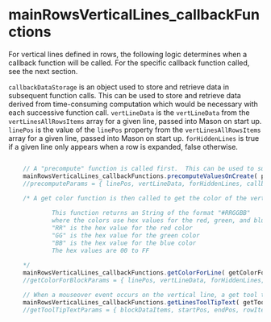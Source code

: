 
# mainRowsVerticalLines_callbackFunctions

For vertical lines defined in rows, the following logic determines when a callback function will be called. For the specific callback function called, see the next section.

`callbackDataStorage` is an object used to store and retrieve data in subsequent function calls. This can be used to store and retrieve data derived from time-consuming computation which would be necessary with each successive function call. `vertLineData` is the `vertLineData` from the `vertLinesAllRowsItems` array for a given line, passed into Mason on start up. `linePos` is the value of the `linePos` property from the `vertLinesAllRowsItems` array for a given line, passed into Mason on start up. `forHiddenLines` is true if a given line only appears when a row is expanded, false otherwise.

```javascript

	// A "precompute" function is called first.  This can be used to support complicated computations that can be shared between determining the color, the tool tip text, and the click handling.
	mainRowsVerticalLines_callbackFunctions.precomputeValuesOnCreate( precomputeParams )
	//precomputeParams = { linePos, vertLineData, forHiddenLines, callbackDataStorage }

	/* A get color function is then called to get the color of the vertical line.
	
			This function returns an String of the format "#RRGGBB"
			where the colors use hex values for the red, green, and blue for this line.
			"RR" is the hex value for the red color
			"GG" is the hex value for the green color
			"BB" is the hex value for the blue color
			The hex values are 00 to FF
		
	*/
	mainRowsVerticalLines_callbackFunctions.getColorForLine( getColorForBlockParams )
	//getColorForBlockParams = { linePos, vertLineData, forHiddenLines, callbackDataStorage }

	// When a mouseover event occurs on the vertical line, a get tool tip function is called to get the tool tip text to display.	
	mainRowsVerticalLines_callbackFunctions.getLinesToolTipText( getToolTipTextParams )
	//getToolTipTextParams = { blockDataItems, startPos, endPos, rowItem, callbackDataStorage }

```

